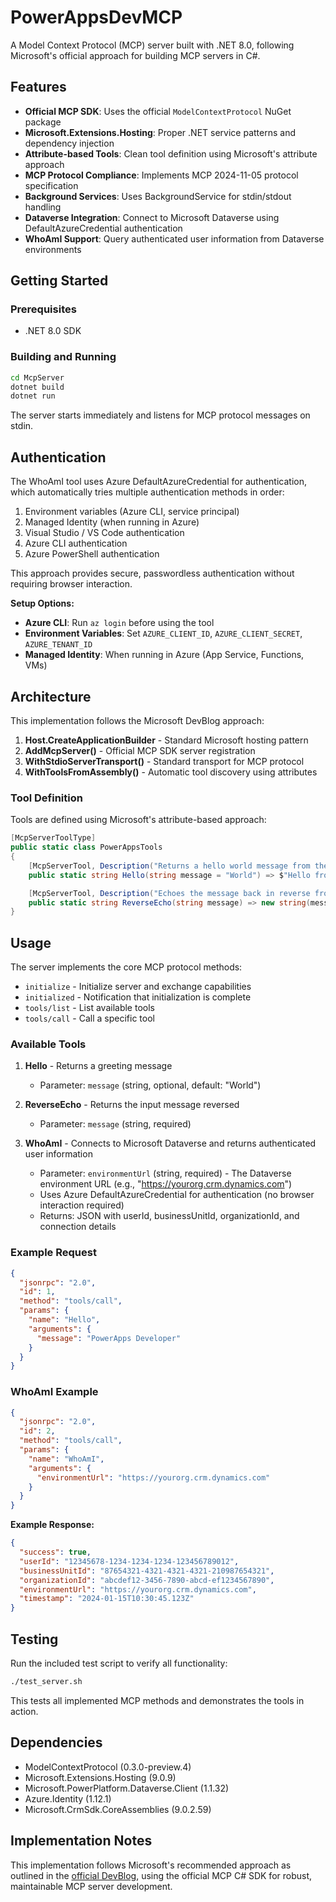 # PowerAppsDevMCP

A Model Context Protocol (MCP) server built with .NET 8.0, following Microsoft's official approach for building MCP servers in C#.

## Features

- **Official MCP SDK**: Uses the official `ModelContextProtocol` NuGet package
- **Microsoft.Extensions.Hosting**: Proper .NET service patterns and dependency injection
- **Attribute-based Tools**: Clean tool definition using Microsoft's attribute approach
- **MCP Protocol Compliance**: Implements MCP 2024-11-05 protocol specification
- **Background Services**: Uses BackgroundService for stdin/stdout handling
- **Dataverse Integration**: Connect to Microsoft Dataverse using DefaultAzureCredential authentication
- **WhoAmI Support**: Query authenticated user information from Dataverse environments

## Getting Started

### Prerequisites

- .NET 8.0 SDK

### Building and Running

```bash
cd McpServer
dotnet build
dotnet run
```

The server starts immediately and listens for MCP protocol messages on stdin.

## Authentication

The WhoAmI tool uses Azure DefaultAzureCredential for authentication, which automatically tries multiple authentication methods in order:

1. Environment variables (Azure CLI, service principal)
2. Managed Identity (when running in Azure)
3. Visual Studio / VS Code authentication
4. Azure CLI authentication
5. Azure PowerShell authentication

This approach provides secure, passwordless authentication without requiring browser interaction.

**Setup Options:**

- **Azure CLI**: Run `az login` before using the tool
- **Environment Variables**: Set `AZURE_CLIENT_ID`, `AZURE_CLIENT_SECRET`, `AZURE_TENANT_ID`
- **Managed Identity**: When running in Azure (App Service, Functions, VMs)

## Architecture

This implementation follows the Microsoft DevBlog approach:

1. **Host.CreateApplicationBuilder** - Standard Microsoft hosting pattern
2. **AddMcpServer()** - Official MCP SDK server registration  
3. **WithStdioServerTransport()** - Standard transport for MCP protocol
4. **WithToolsFromAssembly()** - Automatic tool discovery using attributes

### Tool Definition

Tools are defined using Microsoft's attribute-based approach:

```csharp
[McpServerToolType]
public static class PowerAppsTools
{
    [McpServerTool, Description("Returns a hello world message from the PowerApps MCP Server.")]
    public static string Hello(string message = "World") => $"Hello from PowerApps MCP Server: {message}";

    [McpServerTool, Description("Echoes the message back in reverse from the PowerApps MCP Server.")]
    public static string ReverseEcho(string message) => new string(message.Reverse().ToArray());
}
```

## Usage

The server implements the core MCP protocol methods:

- `initialize` - Initialize server and exchange capabilities
- `initialized` - Notification that initialization is complete  
- `tools/list` - List available tools
- `tools/call` - Call a specific tool

### Available Tools

1. **Hello** - Returns a greeting message
   - Parameter: `message` (string, optional, default: "World")

2. **ReverseEcho** - Returns the input message reversed
   - Parameter: `message` (string, required)

3. **WhoAmI** - Connects to Microsoft Dataverse and returns authenticated user information
   - Parameter: `environmentUrl` (string, required) - The Dataverse environment URL (e.g., "https://yourorg.crm.dynamics.com")
   - Uses Azure DefaultAzureCredential for authentication (no browser interaction required)
   - Returns: JSON with userId, businessUnitId, organizationId, and connection details

### Example Request

```json
{
  "jsonrpc": "2.0",
  "id": 1,
  "method": "tools/call",
  "params": {
    "name": "Hello",
    "arguments": {
      "message": "PowerApps Developer"
    }
  }
}
```

### WhoAmI Example

```json
{
  "jsonrpc": "2.0",
  "id": 2,
  "method": "tools/call",
  "params": {
    "name": "WhoAmI",
    "arguments": {
      "environmentUrl": "https://yourorg.crm.dynamics.com"
    }
  }
}
```

**Example Response:**
```json
{
  "success": true,
  "userId": "12345678-1234-1234-1234-123456789012",
  "businessUnitId": "87654321-4321-4321-4321-210987654321",
  "organizationId": "abcdef12-3456-7890-abcd-ef1234567890",
  "environmentUrl": "https://yourorg.crm.dynamics.com",
  "timestamp": "2024-01-15T10:30:45.123Z"
}
```

## Testing

Run the included test script to verify all functionality:

```bash
./test_server.sh
```

This tests all implemented MCP methods and demonstrates the tools in action.

## Dependencies

- ModelContextProtocol (0.3.0-preview.4)
- Microsoft.Extensions.Hosting (9.0.9)
- Microsoft.PowerPlatform.Dataverse.Client (1.1.32)
- Azure.Identity (1.12.1)
- Microsoft.CrmSdk.CoreAssemblies (9.0.2.59)

## Implementation Notes

This implementation follows Microsoft's recommended approach as outlined in the [official DevBlog](https://devblogs.microsoft.com/dotnet/build-a-model-context-protocol-mcp-server-in-csharp/), using the official MCP C# SDK for robust, maintainable MCP server development.